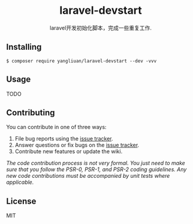 <h1 align="center"> laravel-devstart </h1>

<p align="center"> laravel开发初始化脚本，完成一些重复工作.</p>


## Installing

```shell
$ composer require yangliuan/laravel-devstart --dev -vvv
```

## Usage

TODO

## Contributing

You can contribute in one of three ways:

1. File bug reports using the [issue tracker](https://github.com/yangliuan/laravel-devstart/issues).
2. Answer questions or fix bugs on the [issue tracker](https://github.com/yangliuan/laravel-devstart/issues).
3. Contribute new features or update the wiki.

_The code contribution process is not very formal. You just need to make sure that you follow the PSR-0, PSR-1, and PSR-2 coding guidelines. Any new code contributions must be accompanied by unit tests where applicable._

## License

MIT